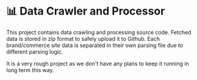 # 📊 Data Crawler and Processor

This project contains data crawling and processing source code. Fetched data is stored in zip format to safely upload it to Github. Each brand/commerce site data is separated in their own parsing file due to different parsing logic.

It is a very rough project as we don't have any plans to keep it running in long term this way.
